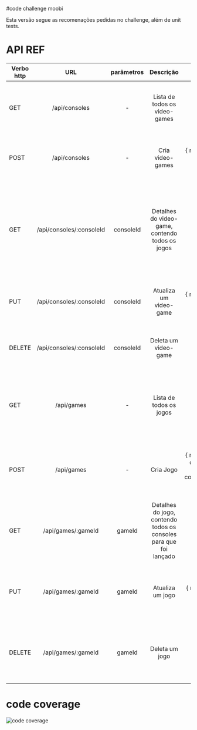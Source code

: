 #code challenge moobi

Esta versão segue as recomenações pedidas no challenge, além de unit tests.

# API REF

| Verbo http |            URL           | parâmetros |                             Descrição                             |                           "body"                           |                                                                             Resposta                                                                            |
|------------|:------------------------:|:----------:|:-----------------------------------------------------------------:|:----------------------------------------------------------:|:---------------------------------------------------------------------------------------------------------------------------------------------------------------:|
|     GET    | /api/consoles            |      -     | Lista de todos os video-games                                     |                              -                             |                                        { success: boolean, data: arrayOf({ id: string, name: string, company: string }) }                                       |
|    POST    | /api/consoles            |      -     | Cria video-games                                                  |              { name: string, company: string }             |                                            { success: boolean, data: { id: string, name: string, company: string } }                                            |
|     GET    | /api/consoles/:consoleId |  consoleId | Detalhes do video-game, contendo todos os jogos                   |                              -                             | { success: boolean, data: { id: string, name: string, company: string, games: arrayOf({ id: string, name: string, console_id: string, console_name: string }) } |
|     PUT    | /api/consoles/:consoleId |  consoleId | Atualiza um video-game                                            |              { name: string, company: string }             |                                            { success: boolean, data: { id: string, name: string, company: string } }                                            |
|   DELETE   | /api/consoles/:consoleId |  consoleId | Deleta um video-game                                              |                              -                             |                                            { success: boolean, data: { id: string, name: string, company: string } }                                            |
|     GET    | /api/games               |      -     | Lista de todos os jogos                                           |                              -                             |                           { success: boolean, data: arrayOf({ id: string, name: string, console_id: string, console_name: string }) }                           |
|    POST    | /api/games               |      -     | Cria Jogo                                                         | { name: string, console_id: string, console_name: string } |                                { success: boolean, data: { id: string, name: string, console_id: string, console_name: string } }                               |
|     GET    | /api/games/:gameId       |   gameId   | Detalhes do jogo, contendo todos os consoles para que foi lançado |                              -                             |                                { success: boolean, data: { id: string, name: string, console_id: string, console_name: string } }                               |
|     PUT    | /api/games/:gameId       |   gameId   | Atualiza um jogo                                                  |                      { name: string }                      |                                { success: boolean, data: { id: string, name: string, console_id: string, console_name: string } }                               |
|   DELETE   | /api/games/:gameId       |   gameId   | Deleta um jogo                                                    |                              -                             |                                { success: boolean, data: { id: string, name: string, console_id: string, console_name: string } }                               |

# code coverage
![code coverage](https://user-images.githubusercontent.com/11433064/45602279-0ad8ba80-b9f2-11e8-8b3d-9a3e2b9e41ba.png)
